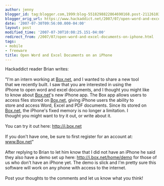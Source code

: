 ```yaml
---
author: jenny
blogger_id: tag:blogger.com,1999:blog-5518298822864690168.post-2112610323735651315
blogger_orig_url: https://www.hackaddict.net/2007/07/open-word-and-excel-documents-on-iphone.html
date: '2007-07-30T09:56:00.000-04:00'
layout: post
modified_time: '2007-07-30T10:08:25.151-04:00'
redirect_from: /2007/07/open-word-and-excel-documents-on-iphone.html
tags:
- mobile
- freeware
title: Open Word and Excel Documents on an iPhone
---
```


Hackaddict reader Brian writes:<br /><br />"I'm an intern working at <a onclick="return top.js.OpenExtLink(window,event,this)" href="http://box.net/" target="_blank">Box.net</a>, and I wanted to share a new tool<br />that we recently built. I saw that you are interested in using the<br />iPhone to open word and excel documents, and I thought you might like<br />to know about <a onclick="return top.js.OpenExtLink(window,event,this)" href="http://box.net/" target="_blank">Box.net</a>'s new iPhone app. The Box app allows users to<br />access files stored on <a onclick="return top.js.OpenExtLink(window,event,this)" href="http://box.net/" target="_blank">Box.net</a>, giving iPhone users the ability to<br />store and access Word, Excel and PDF documents. Since its stored on<br /><a onclick="return top.js.OpenExtLink(window,event,this)" href="http://box.net/" target="_blank">Box.net</a>, the iPhone's fixed memory is no longer a limitation. I<br />thought you might want to try it out, or write about it.<br /><br />You can try it out here: <a onclick="return top.js.OpenExtLink(window,event,this)" href="http://i.box.net/" target="_blank">http://i.box.net</a><br /><br />If you don't have one, be sure to first register for an account at:<br /><a onclick="return top.js.OpenExtLink(window,event,this)" href="http://www.box.net/" target="_blank">www.Box.net</a>"<br /><br />After replying to Brian to let him know that I did not have an iPhone he said they also have a demo set up here: <a onclick="return top.js.OpenExtLink(window,event,this)" href="http://i.box.net/home/demo" target="_blank">http://i.box.net/home/demo</a> for those of us who don't have an iPhone yet.  The demo is slick and I'm pretty sure this software will work on any phone with access to the internet.<br /><br />Post your thoughts to the comments and let us know what you think!